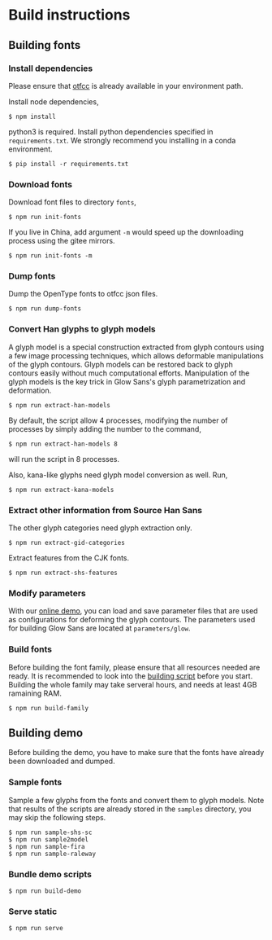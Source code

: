 # Build instructions

## Building fonts

### Install dependencies 

Please ensure that [otfcc](https://github.com/caryll/otfcc) is already available in your environment path.

Install node dependencies,
```
$ npm install
```

python3 is required. Install python dependencies specified in `requirements.txt`. We strongly recommend you installing in a conda environment.
```
$ pip install -r requirements.txt
```

### Download fonts

Download font files to directory `fonts`, 
```
$ npm run init-fonts
```

If you live in China, add argument `-m` would speed up the downloading process using the gitee mirrors.
```
$ npm run init-fonts -m
```

### Dump fonts

Dump the OpenType fonts to otfcc json files.
```
$ npm run dump-fonts
```

### Convert Han glyphs to glyph models

A glyph model is a special construction extracted from glyph contours using a few image processing techniques, which allows deformable manipulations of the glyph contours. Glyph models can be restored back to glyph contours easily without much computational efforts. Manipulation of the glyph models is the key trick in Glow Sans's glyph parametrization and deformation.
```
$ npm run extract-han-models
```

By default, the script allow 4 processes, modifying the number of processes by simply adding the number to the command,

```
$ npm run extract-han-models 8
```
will run the script in 8 processes.

Also, kana-like glyphs need glyph model conversion as well. Run,

```
$ npm run extract-kana-models
```

### Extract other information from Source Han Sans

The other glyph categories need glyph extraction only.

```
$ npm run extract-gid-categories
```

Extract features from the CJK fonts.

```
$ npm run extract-shs-features
```

### Modify parameters

With our [online demo](https://welai.github.io/glow-sans), you can load and save parameter files that are used as configurations for deforming the glyph contours. The parameters used for building Glow Sans are located at `parameters/glow`.

### Build fonts

Before building the font family, please ensure that all resources needed are ready. It is recommended to look into the [building script](../scripts/build-family.js) before you start. Building the whole family may take serveral hours, and needs at least 4GB ramaining RAM.

```
$ npm run build-family
```

## Building demo

Before building the demo, you have to make sure that the fonts have already been downloaded and dumped.

### Sample fonts

Sample a few glyphs from the fonts and convert them to glyph models. Note that results of the scripts are already stored in the `samples` directory, you may skip the following steps.
```
$ npm run sample-shs-sc
$ npm run sample2model
$ npm run sample-fira
$ npm run sample-raleway
```

### Bundle demo scripts

```
$ npm run build-demo
```

### Serve static

```
$ npm run serve
```
